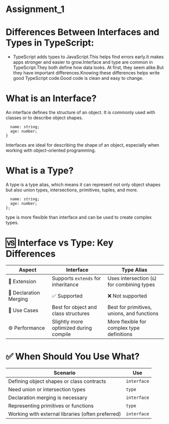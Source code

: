 # Assignment_1
# Differences Between Interfaces and Types in TypeScript:
* TypeScript adds types to JavaScript.This helps find errors early.It makes apps stronger and easier to grow.Interface and type are common in TypeScript.They both define how data looks.
At first, they seem alike.But they have important differences.Knowing these differences helps write good TypeScript code.Good code is clean and easy to change.

# What is an Interface?
An interface defines the structure of an object. It is commonly used with classes or to describe object shapes.

```interface User {
  name: string;
  age: number;
}
```

Interfaces are ideal for describing the shape of an object, especially when working with object-oriented programming.

# What is a Type?
A type is a type alias, which means it can represent not only object shapes but also union types, intersections, primitives, tuples, and more.

```type User = {
  name: string;
  age: number;
};
```
type is more flexible than interface and can be used to create complex types.


# 🆚 Interface vs Type: Key Differences
| Aspect  | Interface                      | Type Alias                      |
|---------------------------------------|---------------------------------|-----------------------------------|
| 🔁 Extension                        | Supports `extends` for inheritance | Uses intersection (`&`) for combining types |
| 🔄 Declaration Merging              | ✅ Supported                     | ❌ Not supported                  |
| 🧱 Use Cases                        | Best for object and class structures | Best for primitives, unions, and functions |
| ⚙️ Performance                      | Slightly more optimized during compile | More flexible for complex type definitions |


#  ✅ When Should You Use What? 

| Scenario                                          | Use          |
|---------------------------------------------------|--------------|
| Defining object shapes or class contracts         | `interface`  |
| Need union or intersection types                  | `type`       |
| Declaration merging is necessary                  | `interface`  |
| Representing primitives or functions              | `type`       |
| Working with external libraries (often preferred) | `interface`  |